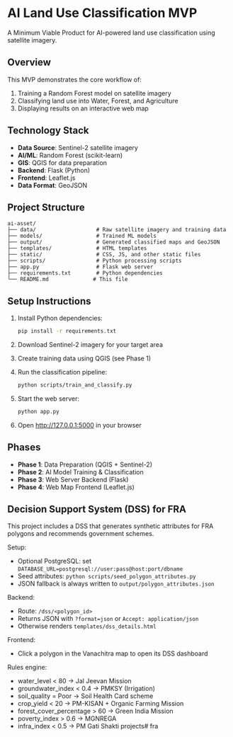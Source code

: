 # AI Land Use Classification MVP

A Minimum Viable Product for AI-powered land use classification using satellite imagery.

## Overview

This MVP demonstrates the core workflow of:
1. Training a Random Forest model on satellite imagery
2. Classifying land use into Water, Forest, and Agriculture
3. Displaying results on an interactive web map

## Technology Stack

- **Data Source**: Sentinel-2 satellite imagery
- **AI/ML**: Random Forest (scikit-learn)
- **GIS**: QGIS for data preparation
- **Backend**: Flask (Python)
- **Frontend**: Leaflet.js
- **Data Format**: GeoJSON

## Project Structure

```
ai-asset/
├── data/                   # Raw satellite imagery and training data
├── models/                 # Trained ML models
├── output/                 # Generated classified maps and GeoJSON
├── templates/              # HTML templates
├── static/                 # CSS, JS, and other static files
├── scripts/                # Python processing scripts
├── app.py                  # Flask web server
├── requirements.txt        # Python dependencies
└── README.md              # This file
```

## Setup Instructions

1. Install Python dependencies:
   ```bash
   pip install -r requirements.txt
   ```

2. Download Sentinel-2 imagery for your target area

3. Create training data using QGIS (see Phase 1)

4. Run the classification pipeline:
   ```bash
   python scripts/train_and_classify.py
   ```

5. Start the web server:
   ```bash
   python app.py
   ```

6. Open http://127.0.0.1:5000 in your browser

## Phases

- **Phase 1**: Data Preparation (QGIS + Sentinel-2)
- **Phase 2**: AI Model Training & Classification
- **Phase 3**: Web Server Backend (Flask)
- **Phase 4**: Web Map Frontend (Leaflet.js)

## Decision Support System (DSS) for FRA

This project includes a DSS that generates synthetic attributes for FRA polygons and recommends government schemes.

Setup:
- Optional PostgreSQL: set `DATABASE_URL=postgresql://user:pass@host:port/dbname`
- Seed attributes: `python scripts/seed_polygon_attributes.py`
- JSON fallback is always written to `output/polygon_attributes.json`

Backend:
- Route: `/dss/<polygon_id>`
- Returns JSON with `?format=json` or `Accept: application/json`
- Otherwise renders `templates/dss_details.html`

Frontend:
- Click a polygon in the Vanachitra map to open its DSS dashboard

Rules engine:
- water_level < 80 → Jal Jeevan Mission
- groundwater_index < 0.4 → PMKSY (Irrigation)
- soil_quality = Poor → Soil Health Card scheme
- crop_yield < 20 → PM-KISAN + Organic Farming Mission
- forest_cover_percentage > 60 → Green India Mission
- poverty_index > 0.6 → MGNREGA
- infra_index < 0.5 → PM Gati Shakti projects#   f r a  
 